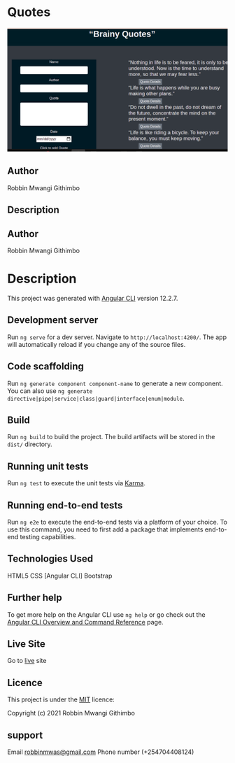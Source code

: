 # Quotes

![Best-Quotes!](./src/assets/webpage.png)

## Author
Robbin Mwangi Githimbo

## Description

## Author
Robbin Mwangi Githimbo

# Description

This project was generated with [Angular CLI](https://github.com/angular/angular-cli) version 12.2.7.

## Development server

Run `ng serve` for a dev server. Navigate to `http://localhost:4200/`. The app will automatically reload if you change any of the source files.

## Code scaffolding

Run `ng generate component component-name` to generate a new component. You can also use `ng generate directive|pipe|service|class|guard|interface|enum|module`.

## Build

Run `ng build` to build the project. The build artifacts will be stored in the `dist/` directory.

## Running unit tests

Run `ng test` to execute the unit tests via [Karma](https://karma-runner.github.io).

## Running end-to-end tests

Run `ng e2e` to execute the end-to-end tests via a platform of your choice. To use this command, you need to first add a package that implements end-to-end testing capabilities.

## Technologies Used
  
  HTML5
  CSS
  [Angular CLI]
  Bootstrap

## Further help

To get more help on the Angular CLI use `ng help` or go check out the [Angular CLI Overview and Command Reference](https://angular.io/cli) page.

## Live Site
Go to  [live](robbingit.github.io/best-quotes/) site

## Licence

This project is under the  [MIT](LICENSE) licence:<br>

Copyright (c) 2021 Robbin Mwangi Githimbo

## support

Email robbinmwas@gmail.com 
Phone number (+254704408124)
